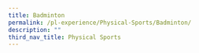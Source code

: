 ```yaml
---
title: Badminton
permalink: /pl-experience/Physical-Sports/Badminton/
description: ""
third_nav_title: Physical Sports
---
```

